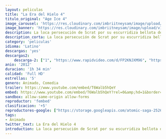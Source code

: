 ```yaml
---
layout: peliculas
title: "La Era del Hielo 4"
titulo_original: "Age Ice 4"
image_carousel: 'https://res.cloudinary.com/imbriitneysam/image/upload/v1543535344/era4-poster-min.jpg'
image_banner: 'https://res.cloudinary.com/imbriitneysam/image/upload/v1543535345/era4-banner-min.jpg'
description: La loca persecución de Scrat por su escurridiza bellota desde el principio de los tiempos, tiene consecuencias que cambiarán el mundo, un cataclismo continental que desencadenará la mayor de las aventuras para Manny, Diego y Sid. En medio de estas agitaciones, Sid se reencuentra con su Abuelita Gruñona y la manada tropieza con una extraña cuadrilla de piratas de altamar decididos a impedirles su regreso a casa.
description_corta: La loca persecución de Scrat por su escurridiza bellota desde el principio de los tiempos, tiene consecuencias que cambiarán el mundo, un cataclismo continental que desencadenará la mayor de las aventuras para Manny, Diego y Sid. En medio de...
category: 'peliculas'
idioma: 'Latino'
descargas: 'yes'
descargas2:
    descarga-2: ["1", "https://www.rapidvideo.com/d/FP2KNJXM96", "https://www.google.com/s2/favicons?domain=www.rapidvideo.com","RapidVideo","https://res.cloudinary.com/imbriitneysam/image/upload/v1541473684/mexico.png", "Latino", "Full HD"]
anio: '2012'
duracion: '1h 34 min'
calidad: 'Full HD'
estrellas: '5'
genero: Animado, Comedia
trailer: https://www.youtube.com/embed/T6Walb5hQeY
embed: https://www.youtube.com/embed/T6Walb5hQeY?rel=0&amp;hd=1&border=0&wmode=opaque&enablejsapi=1&modestbranding=1&controls=1&showinfo=1
sandbox: allow-same-origin allow-forms
reproductor: 'fembed'
clasificacion: '+5'
reproductores-google: ["https://storage.googleapis.com/atomic-saga-252618.appspot.com/OVFwRWZvSngxeEY5NEVZb3JiYlRqZz09.mp4"]
tags:
- Animado
twitter_text: La Era del Hielo 4
introduction: La loca persecución de Scrat por su escurridiza bellota desde el principio de los tiempos, tiene consecuencias que cambiarán el mundo, un cataclismo continental que desencadenará la mayor de las aventuras para Manny, Diego y Sid. En medio de
---
```












